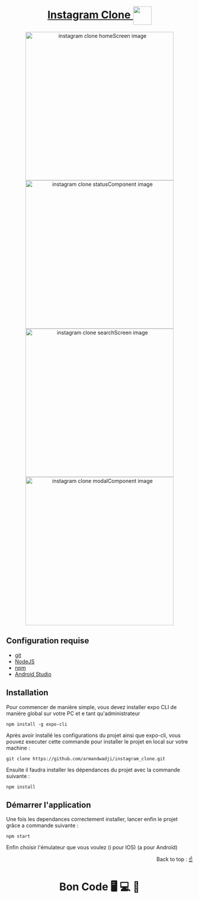<div>
  <h1 align="center" position="relative">
    <a  href="https://github.com/armandwadji/instagram_clone.git">Instagram Clone 
    </a> 
     <img width="50px"  heigth="10px" align="center" src = "https://user-images.githubusercontent.com/90448006/176859137-6dbffc20-a8f2-4be3-b1ce-89a76ee1f64e.png" />
  </h1> 
</div> 

<div align="center" >
<img width="400" alt="instagram clone homeScreen image" src="https://user-images.githubusercontent.com/90448006/177749946-a6f345c3-2189-4eb2-a2af-cff966421f20.png">
  <img width="400" alt="instagram clone statusComponent image" src="https://user-images.githubusercontent.com/90448006/177756809-9a220581-2c3e-4d6a-8934-2049707dee0e.png">
</div> 

<div align="center" >
<img width="400" alt="instagram clone searchScreen image" src="https://user-images.githubusercontent.com/90448006/178134077-ec84d5a8-2a61-49e1-83e4-a39f24fa796e.png">
  <img width="400" alt="instagram clone modalComponent image" src="https://user-images.githubusercontent.com/90448006/178134155-a5d8a0fe-63b9-46da-beed-8218b2a6fb85.png">
</div> 

## Configuration requise

- [git][git]
- [NodeJS][node]
- [npm][npm]
- [Android Studio][androidstudio]

## Installation
Pour commencer de manière simple, vous devez installer expo CLI de manière global sur votre PC et e tant qu'administrateur
```
npm install -g expo-cli
```

Après avoir installé les configurations du projet ainsi que expo-cli, vous pouvez executer cette commande pour installer le projet en local sur votre machine :
```
git clone https://github.com/armandwadji/instagram_clone.git
```
Ensuite il faudra installer les dépendances du projet avec la commande suivante :

```
npm install
```

## Démarrer l'application
Une fois les dependances correctement installer, lancer enfin le projet grâce a commande suivante :

```
npm start
```

Enfin choisir l'émulateur que vous voulez (i pour IOS) (a pour Androïd)

<p align="right">Back to top : 
  <a href="#top">
    ☝
  </a>
</p>

<h1 align="center">Bon Code 🖥 💻 📱</h1>

<!-- prettier-ignore-start -->
[npm]: https://www.npmjs.com/
[node]: https://nodejs.org
[git]: https://git-scm.com/
[androidstudio]: https://developer.android.com/studio
[xcode]: https://developer.android.com/studio
<!-- prettier-ignore-end -->


